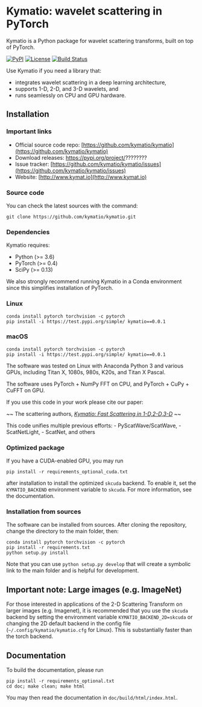 Kymatio: wavelet scattering in PyTorch
======================================

Kymatio is a Python package for wavelet scattering transforms, built on top of PyTorch.

[![PyPI](https://img.shields.io/badge/python-3.6-blue.svg)]()
[![License](https://img.shields.io/badge/License-BSD%203--Clause-blue.svg)](https://opensource.org/licenses/BSD-3-Clause)
[![Build Status](https://travis-ci.org/kymatio/kymatio.svg?branch=master)](https://travis-ci.org/kymatio/kymatio)


Use Kymatio if you need a library that:
* integrates wavelet scattering in a deep learning architecture,
* supports 1-D, 2-D, and 3-D wavelets, and
* runs seamlessly on CPU and GPU hardware.


## Installation

### Important links

* Official source code repo: [https://github.com/kymatio/kymatio](https://github.com/kymatio/kymatio)
* Download releases: https://pypi.org/project/????????
* Issue tracker: [https://github.com/kymatio/kymatio/issues](https://github.com/kymatio/kymatio/issues)
* Website: [http://www.kymat.io](http://www.kymat.io)

### Source code

You can check the latest sources with the command:

```
git clone https://github.com/kymatio/kymatio.git
```

### Dependencies

Kymatio requires:

* Python (>= 3.6)
* PyTorch (>= 0.4)
* SciPy (>= 0.13)

We also strongly recommend running Kymatio in a Conda environment since this
simplifies installation of PyTorch.

### Linux

```
conda install pytorch torchvision -c pytorch
pip install -i https://test.pypi.org/simple/ kymatio==0.0.1
```


### macOS

```
conda install pytorch torchvision -c pytorch
pip install -i https://test.pypi.org/simple/ kymatio==0.0.1
```



The software was tested on Linux with Anaconda Python 3 and
various GPUs, including Titan X, 1080s, 980s, K20s, and Titan X Pascal.

The software uses PyTorch + NumPy FFT on CPU, and PyTorch + CuPy + CuFFT on GPU.


If you use this code in your work please cite our paper:

~~ The scattering authors, [*Kymatio: Fast Scattering in 1-D,2-D,3-D*]() ~~

This code unifies multiple previous efforts:
    - PyScatWave/ScatWave,
    - ScatNetLight,
    - ScatNet, and others

### Optimized package

If you have a CUDA-enabled GPU, you may run

```
pip install -r requirements_optional_cuda.txt
```

after installation to install the optimized `skcuda` backend. To enable it, set
the `KYMATIO_BACKEND` environment variable to `skcuda`. For more information,
see the documentation.

### Installation from sources

The software can be installed from sources. After cloning the repository, change the directory to the main folder, then:

```
conda install pytorch torchvision -c pytorch
pip install -r requirements.txt
python setup.py install
```

Note that you can use `python setup.py develop` that will create a symbolic link to the main folder and is helpful for development.

## Important note: Large images (e.g. ImageNet)

For those interested in applications of the 2-D Scattering Transform on larger images (e.g. Imagenet), it is recommended that you use the `skcuda` backend by setting the environment variable `KYMATIO_BACKEND_2D=skcuda` or changing the 2D default backend in the config file (`~/.config/kymatio/kymatio.cfg` for Linux). This is substantially faster than the torch backend. 


## Documentation

To build the documentation, please run

```
pip install -r requirements_optional.txt
cd doc; make clean; make html
```

You may then read the documentation in `doc/build/html/index.html`.
